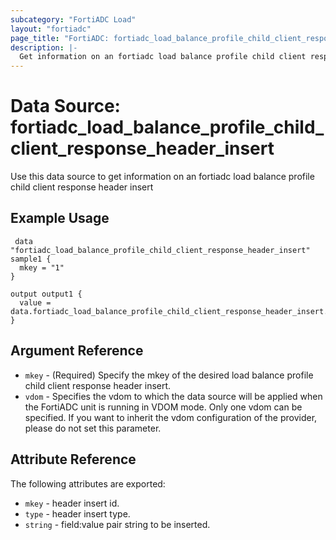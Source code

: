 ```yaml
---
subcategory: "FortiADC Load"
layout: "fortiadc"
page_title: "FortiADC: fortiadc_load_balance_profile_child_client_response_header_insert"
description: |-
  Get information on an fortiadc load balance profile child client response header insert
---
```


# Data Source: fortiadc_load_balance_profile_child_client_response_header_insert
Use this data source to get information on an fortiadc load balance profile child client response header insert

## Example Usage

```hcl
 data "fortiadc_load_balance_profile_child_client_response_header_insert" sample1 {
  mkey = "1"
}

output output1 {
  value = data.fortiadc_load_balance_profile_child_client_response_header_insert.sample1
}
```

## Argument Reference
* `mkey` - (Required) Specify the mkey of the desired  load balance profile child client response header insert.
* `vdom` - Specifies the vdom to which the data source will be applied when the FortiADC unit is running in VDOM mode. Only one vdom can be specified. If you want to inherit the vdom configuration of the provider, please do not set this parameter.


## Attribute Reference

The following attributes are exported:

* `mkey` - header insert id.
* `type` - header insert type. 
* `string` - field:value pair string to be inserted. 

